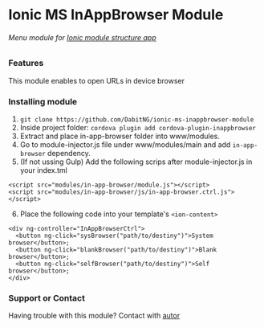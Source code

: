 # Ionic MS InAppBrowser Module
###### Menu module for [Ionic module structure app](https://github.com/DabitNG/ionic-ms-starter)

### Features
This module enables to open URLs in device browser

### Installing module
1. `git clone https://github.com/DabitNG/ionic-ms-inappbrowser-module`
2. Inside project folder: `cordova plugin add cordova-plugin-inappbrowser`
3. Extract and place in-app-browser folder into www/modules.
4. Go to module-injector.js file under www/modules/main and add `in-app-browser` dependency.
5. (If not ussing Gulp) Add the following scrips after module-injector.js in your index.tml

  ```
  <script src="modules/in-app-browser/module.js"></script>
  <script src="modules/in-app-browser/js/in-app-browser.ctrl.js"></script>
  ```
  
6. Place the following code into your template's `<ion-content>`
  
  ```
  <div ng-controller="InAppBrowserCtrl">
    <button ng-click="sysBrowser("path/to/destiny")">System browser</button>;
    <button ng-click="blankBrowser("path/to/destiny")">Blank browser</button>;
    <button ng-click="selfBrowser("path/to/destiny")">Self browser</button>;
  </div>
  ```

### Support or Contact
Having trouble with this module? Contact with [autor](https://github.com/DabitNG)
